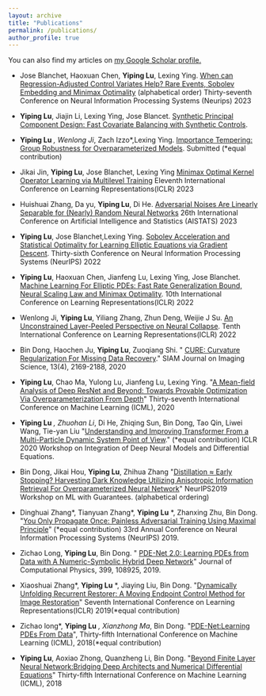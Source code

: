 ```yaml
---
layout: archive
title: "Publications"
permalink: /publications/
author_profile: true
---
```



You can also find my articles on <u><a href="https://scholar.google.com/citations?user=NmhvVBgAAAAJ">my Google Scholar profile</a>.</u>


- Jose Blanchet, Haoxuan Chen, **Yiping Lu**, Lexing Ying. [When can Regression-Adjusted Control Variates Help? Rare Events, Sobolev Embedding and Minimax Optimality](https://arxiv.org/abs/2305.16527) (alphabetical order) Thirty-seventh Conference on Neural Information Processing Systems (Neurips) 2023


- **Yiping Lu**, Jiajin Li, Lexing Ying, Jose Blancet. [Synthetic Principal Component Design: Fast Covariate Balancing with Synthetic Controls](https://arxiv.org/pdf/2211.15241).  

- **Yiping Lu** *, Wenlong Ji*, Zach Izzo*,Lexing Ying. [Importance Tempering: Group Robustness for Overparameterized Models](https://arxiv.org/pdf/2209.08745). Submitted (*equal contribution)

- Jikai Jin, **Yiping Lu**, Jose Blanchet, Lexing Ying [Minimax Optimal Kernel Operator Learning via Multilevel Training](https://arxiv.org/pdf/2209.14430) Eleventh  International Conference on Learning Representations(ICLR) 2023 

- Huishuai Zhang, Da yu, **Yiping Lu**, Di He.  [Adversarial Noises Are Linearly Separable for (Nearly) Random Neural Networks](https://arxiv.org/pdf/2206.04316)  26th International Conference on Artificial Intelligence and Statistics (AISTATS) 2023 

- **Yiping Lu**, Jose Blanchet,Lexing Ying. [Sobolev Acceleration and Statistical Optimality for Learning Elliptic Equations via Gradient Descent](https://arxiv.org/pdf/2205.07331). Thirty-sixth  Conference on Neural Information Processing Systems (NeurIPS) 2022 

- **Yiping Lu**, Haoxuan Chen, Jianfeng Lu, Lexing Ying, Jose Blanchet. [Machine Learning For Elliptic PDEs: Fast Rate Generalization Bound, Neural Scaling Law and Minimax Optimality](https://arxiv.org/pdf/2110.06897). 10th International Conference on Learning Representations(ICLR) 2022


- Wenlong Ji, **Yiping Lu**, Yiliang Zhang, Zhun Deng, Weijie J Su. [An Unconstrained Layer-Peeled Perspective on Neural Collapse](https://arxiv.org/pdf/2110.02796). Tenth  International Conference on Learning Representations(ICLR) 2022 

- Bin Dong, Haochen Ju, **Yiping Lu**, Zuoqiang Shi. " [CURE: Curvature Regularization For Missing Data Recovery](https://arxiv.org/pdf/1901.09548)." SIAM Journal on Imaging Science, 13(4), 2169-2188, 2020 

- **Yiping Lu**, Chao Ma, Yulong Lu, Jianfeng Lu, Lexing Ying. "[A Mean-field Analysis of Deep ResNet and Beyond: Towards Provable Optimization Via Overparameterization From Depth](https://arxiv.org/pdf/2003.05508)" Thirty-seventh International Conference on Machine Learning (ICML), 2020


- **Yiping Lu** *, Zhuohan Li*, Di He, Zhiqing Sun, Bin Dong, Tao Qin, Liwei Wang, Tie-yan Liu "[Understanding and Improving Transformer From a Multi-Particle Dynamic System Point of View](https://arxiv.org/pdf/1906.02762)." (*equal contribution) ICLR 2020 Workshop on Integration of Deep Neural Models and Differential Equations.  

- Bin Dong, Jikai Hou, **Yiping Lu**, Zhihua Zhang "[Distillation ≈ Early Stopping? Harvesting Dark Knowledge Utilizing Anisotropic Information Retrieval For Overparameterized Neural Network](https://arxiv.org/pdf/1910.01255)" NeurIPS2019 Workshop on ML with Guarantees.  (alphabetical ordering)

- Dinghuai Zhang*, Tianyuan Zhang*, **Yiping Lu** *, Zhanxing Zhu, Bin Dong. "[You Only Propagate Once: Painless Adversarial Training Using Maximal Principle](https://arxiv.org/pdf/1905.00877)" (*equal contribution) 33rd Annual Conference on Neural Information Processing Systems (NeurIPS) 2019.

- Zichao Long, **Yiping Lu**, Bin Dong. " [PDE-Net 2.0: Learning PDEs from Data with A Numeric-Symbolic Hybrid Deep Network](https://arxiv.org/pdf/1812.04426)" Journal of Computational Physics, 399, 108925, 2019. 

- Xiaoshuai Zhang*, **Yiping Lu** *, Jiaying Liu, Bin Dong. "[Dynamically Unfolding Recurrent Restorer: A Moving Endpoint Control Method for Image Restoration](https://arxiv.org/pdf/1805.07709)" Seventh International Conference on Learning Representations(ICLR) 2019(*equal contribution) 

- Zichao long*, **Yiping Lu** *, Xianzhong Ma*, Bin Dong. "[PDE-Net:Learning PDEs From Data](https://arxiv.org/pdf/1710.09668)", Thirty-fifth International Conference on Machine Learning (ICML), 2018(*equal contribution)

- **Yiping Lu**, Aoxiao Zhong, Quanzheng Li, Bin Dong. "[Beyond Finite Layer Neural Network:Bridging Deep Architects and Numerical Differential Equations](https://arxiv.org/pdf/1710.10121)" Thirty-fifth International Conference on Machine Learning (ICML), 2018


<br> 
<br> 


